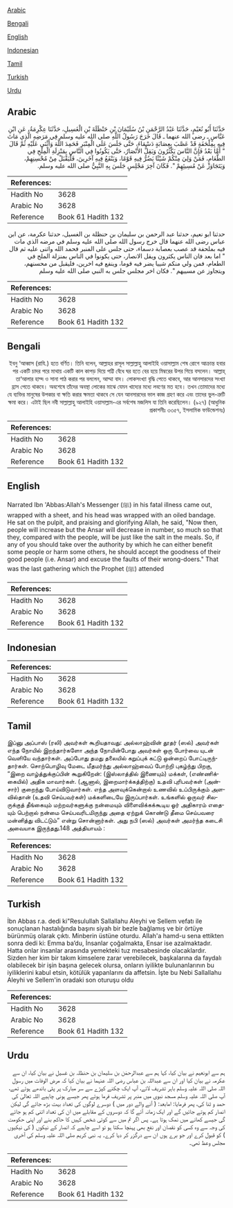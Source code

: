 [Arabic](#arabic)

[Bengali](#bengali)

[English](#english)

[Indonesian](#indonesian)

[Tamil](#tamil)

[Turkish](#turkish)

[Urdu](#urdu)

## Arabic


<div dir="rtl" lang="ar" style={{fontSize:'larger',backgroundColor:'#f8f9fa',padding:20}}>
حَدَّثَنَا أَبُو نُعَيْمٍ، حَدَّثَنَا عَبْدُ الرَّحْمَنِ بْنُ سُلَيْمَانَ بْنِ حَنْظَلَةَ بْنِ الْغَسِيلِ، حَدَّثَنَا عِكْرِمَةُ، عَنِ ابْنِ عَبَّاسٍ ـ رضى الله عنهما ـ قَالَ خَرَجَ رَسُولُ اللَّهِ صلى الله عليه وسلم فِي مَرَضِهِ الَّذِي مَاتَ فِيهِ بِمِلْحَفَةٍ قَدْ عَصَّبَ بِعِصَابَةٍ دَسْمَاءَ، حَتَّى جَلَسَ عَلَى الْمِنْبَرِ فَحَمِدَ اللَّهَ وَأَثْنَى عَلَيْهِ ثُمَّ قَالَ ‏ "‏ أَمَّا بَعْدُ فَإِنَّ النَّاسَ يَكْثُرُونَ وَيَقِلُّ الأَنْصَارُ، حَتَّى يَكُونُوا فِي النَّاسِ بِمَنْزِلَةِ الْمِلْحِ فِي الطَّعَامِ، فَمَنْ وَلِيَ مِنْكُمْ شَيْئًا يَضُرُّ فِيهِ قَوْمًا، وَيَنْفَعُ فِيهِ آخَرِينَ، فَلْيَقْبَلْ مِنْ مُحْسِنِهِمْ، وَيَتَجَاوَزْ عَنْ مُسِيئِهِمْ ‏"‏‏.‏ فَكَانَ آخِرَ مَجْلِسٍ جَلَسَ بِهِ النَّبِيُّ صلى الله عليه وسلم‏.‏
</div>
<div style={{backgroundColor:'#f8f9fa',padding:20, marginBottom: 10}}><table> <thead> <tr> <th>References:</th> <th></th> </tr> </thead> <tbody><tr><td>Hadith No</td><td>3628</td></tr><tr><td>Arabic No</td><td>3628</td></tr><tr><td>Reference</td><td>Book 61 Hadith 132</td></tr></tbody></table></div>


<div dir="rtl" lang="ar" style={{fontSize:'larger',backgroundColor:'#f8f9fa',padding:20}}>
حدثنا ابو نعيم، حدثنا عبد الرحمن بن سليمان بن حنظلة بن الغسيل، حدثنا عكرمة، عن ابن عباس رضى الله عنهما قال خرج رسول الله صلى الله عليه وسلم في مرضه الذي مات فيه بملحفة قد عصب بعصابة دسماء، حتى جلس على المنبر فحمد الله واثنى عليه ثم قال " اما بعد فان الناس يكثرون ويقل الانصار، حتى يكونوا في الناس بمنزلة الملح في الطعام، فمن ولي منكم شييا يضر فيه قوما، وينفع فيه اخرين، فليقبل من محسنهم، ويتجاوز عن مسييهم ". فكان اخر مجلس جلس به النبي صلى الله عليه وسلم
</div>
<div style={{backgroundColor:'#f8f9fa',padding:20, marginBottom: 10}}><table> <thead> <tr> <th>References:</th> <th></th> </tr> </thead> <tbody><tr><td>Hadith No</td><td>3628</td></tr><tr><td>Arabic No</td><td>3628</td></tr><tr><td>Reference</td><td>Book 61 Hadith 132</td></tr></tbody></table></div>

## Bengali


<div dir="rtl" lang="bn" style={{fontSize:'larger',backgroundColor:'#f8f9fa',padding:20}}>
ইবনু ‘আব্বাস (রাযি.) হতে বর্ণিত। তিনি বলেন, আল্লাহর রাসূল সাল্লাল্লাহু আলাইহি ওয়াসাল্লাম শেষ রোগে আক্রান্ত হবার পর একটি চাদর পরে মাথায় একটি কাল কাপড় দিয়ে পট্টি বেঁধে ঘর হতে বের হয়ে মিম্বরের উপর গিয়ে বসলেন। আল্লাহ্ তা‘আলার হাম্দ ও সানা পাঠ করার পর বললেন, আম্মা বাদ। লোকসংখ্যা বৃদ্ধি পেতে থাকবে, আর আনসারদের সংখ্যা হ্রাস পেতে থাকবে। অবশেষে তাঁদের অবস্থা লোকের মাঝে যেমন খাদ্যের মধ্যে লবণের মত হবে। তখন তোমাদের মধ্যে যে ব্যক্তির মানুষের উপকার বা ক্ষতি করার ক্ষমতা থাকবে সে যেন আনসারদের ভাল কাজ গ্রহণ করে এবং তাদের ভুল-ত্রুটি ক্ষমা করে। এটাই ছিল নবী সাল্লাল্লাহু আলাইহি ওয়াসাল্লাম-এর সর্বশেষ মজলিস যা তিনি করেছিলেন। (৯২৭) (আধুনিক প্রকাশনীঃ ৩৩৫৭, ইসলামিক ফাউন্ডেশনঃ)
</div>
<div style={{backgroundColor:'#f8f9fa',padding:20, marginBottom: 10}}><table> <thead> <tr> <th>References:</th> <th></th> </tr> </thead> <tbody><tr><td>Hadith No</td><td>3628</td></tr><tr><td>Arabic No</td><td>3628</td></tr><tr><td>Reference</td><td>Book 61 Hadith 132</td></tr></tbody></table></div>

## English


<div dir="ltr" lang="en" style={{fontSize:'larger',backgroundColor:'#f8f9fa',padding:20}}>
Narrated Ibn 'Abbas:Allah's Messenger (ﷺ) in his fatal illness came out, wrapped with a sheet, and his head was wrapped with an oiled bandage. He sat on the pulpit, and praising and glorifying Allah, he said, "Now then, people will increase but the Ansar will decrease in number, so much so that they, compared with the people, will be just like the salt in the meals. So, if any of you should take over the authority by which he can either benefit some people or harm some others, he should accept the goodness of their good people (i.e. Ansar) and excuse the faults of their wrong-doers." That was the last gathering which the Prophet (ﷺ) attended
</div>
<div style={{backgroundColor:'#f8f9fa',padding:20, marginBottom: 10}}><table> <thead> <tr> <th>References:</th> <th></th> </tr> </thead> <tbody><tr><td>Hadith No</td><td>3628</td></tr><tr><td>Arabic No</td><td>3628</td></tr><tr><td>Reference</td><td>Book 61 Hadith 132</td></tr></tbody></table></div>

## Indonesian


<div dir="ltr" lang="id" style={{fontSize:'larger',backgroundColor:'#f8f9fa',padding:20}}>

</div>
<div style={{backgroundColor:'#f8f9fa',padding:20, marginBottom: 10}}><table> <thead> <tr> <th>References:</th> <th></th> </tr> </thead> <tbody><tr><td>Hadith No</td><td>3628</td></tr><tr><td>Arabic No</td><td>3628</td></tr><tr><td>Reference</td><td>Book 61 Hadith 132</td></tr></tbody></table></div>

## Tamil


<div dir="ltr" lang="ta" style={{fontSize:'larger',backgroundColor:'#f8f9fa',padding:20}}>
இப்னு அப்பாஸ் (ரலி) அவர்கள் கூறியதாவது: அல்லாஹ்வின் தூதர் (ஸல்) அவர்கள் எந்த நோயில் இறந்தார்களோ அந்த நோயின்போது அவர்கள் ஒரு போர்வை யுடன் வெளியே வந்தார்கள். அப்போது தமது தலையில் கறுப்புக் கட்டு ஒன்றைப் போட்டிருந்தார்கள். சொற்பொழிவு மேடை மீதமர்ந்து அல்லாஹ்வைப் போற்றி புகழ்ந்து பிறகு, “இறை வாழ்த்துக்குப்பின் கூறுகிறேன்: (இஸ்லாத்தில் இணையும்) மக்கள், (எண்ணிக்கையில்) அதிக மாவார்கள். (ஆனால், இறைமார்க்கத்திற்கு) உதவி புரிபவர்கள் (அன்சார்) குறைந்து போய்விடுவார்கள். எந்த அளவுக்கென்றால் உணவில் உப்பிருக்கும் அளவில்தான் (உதவி செய்பவர்கள்) மக்களிடையே இருப்பார்கள். உங்களில் ஒருவர் சிலருக்குத் தீங்கையும் மற்றவர்களுக்கு நன்மையும் விளைவிக்கக்கூடிய ஓர் அதிகாரம் எதையும் பெற்றால் நன்மை செய்பவரிடமிருந்து அதை ஏற்றுக் கொண்டு தீமை செய்பவரை மன்னித்து விடட்டும்” என்று சொன்னார்கள். அது நபி (ஸல்) அவர்கள் அமர்ந்த கடைசி அவையாக இருந்தது.148 அத்தியாயம் :
</div>
<div style={{backgroundColor:'#f8f9fa',padding:20, marginBottom: 10}}><table> <thead> <tr> <th>References:</th> <th></th> </tr> </thead> <tbody><tr><td>Hadith No</td><td>3628</td></tr><tr><td>Arabic No</td><td>3628</td></tr><tr><td>Reference</td><td>Book 61 Hadith 132</td></tr></tbody></table></div>

## Turkish


<div dir="ltr" lang="tr" style={{fontSize:'larger',backgroundColor:'#f8f9fa',padding:20}}>
İbn Abbas r.a. dedi ki"Resulullah Sallallahu Aleyhi ve Sellem vefatı ile sonuçlanan hastalığında başını siyah bir bezle bağlamış ve bir örtüye bürünmüş olarak çıktı. Minberin üstüne oturdu. Allah'a hamd-u sena ettikten sonra dedi ki: Emma ba’du, İnsanlar çoğalmakta, Ensar ise azalmaktadır. Hatta onlar insanlar arasında yemekteki tuz mesabesinde olacaklardır. Sizden her kim bir takım kimselere zarar verebilecek, başkalarına da faydalı olabilecek bir işin başına gelecek olursa, onların iyilikte bulunanlarının bu iyiliklerini kabul etsin, kötülük yapanlarını da affetsin. İşte bu Nebi Sallallahu Aleyhi ve Sellem'in oradaki son oturuşu oldu
</div>
<div style={{backgroundColor:'#f8f9fa',padding:20, marginBottom: 10}}><table> <thead> <tr> <th>References:</th> <th></th> </tr> </thead> <tbody><tr><td>Hadith No</td><td>3628</td></tr><tr><td>Arabic No</td><td>3628</td></tr><tr><td>Reference</td><td>Book 61 Hadith 132</td></tr></tbody></table></div>

## Urdu


<div dir="rtl" lang="ur" style={{fontSize:'larger',backgroundColor:'#f8f9fa',padding:20}}>
ہم سے ابونعیم نے بیان کیا، کہا ہم سے عبدالرحمٰن بن سلیمان بن حنظلہ بن غسیل نے بیان کیا، ان سے عکرمہ نے بیان کیا اور ان سے عبداللہ بن عباس رضی اللہ عنہما نے بیان کیا کہ مرض الوفات میں رسول اللہ صلی اللہ علیہ وسلم باہر تشریف لائے، آپ ایک چکنے کپڑے سے سر مبارک پر پٹی باندھے ہوئے تھے، آپ صلی اللہ علیہ وسلم مسجد نبوی میں منبر پر تشریف فرما ہوئے پھر جیسے ہونی چاہیے اللہ تعالیٰ کی حمد و ثنا کی، پھر فرمایا: امابعد: ( آنے والے دور میں ) دوسرے لوگوں کی تعداد بہت بڑھ جائے گی لیکن انصار کم ہوتے جائیں گے اور ایک زمانہ آئے گا کہ دوسروں کے مقابلے میں ان کی تعداد اتنی کم ہو جائے گی جیسے کھانے میں نمک ہوتا ہے۔ پس اگر تم میں سے کوئی شخص کہیں کا حاکم بنے اور اپنی حکومت کی وجہ سے وہ کسی کو نقصان اور نفع بھی پہنچا سکتا ہو تو اسے چاہیے کہ انصار کے نیکوں ( کی نیکیوں ) کو قبول کرے اور جو برے ہوں ان سے درگزر کر دیا کرے۔ یہ نبی کریم صلی اللہ علیہ وسلم کی آخری مجلس وعظ تھی۔
</div>
<div style={{backgroundColor:'#f8f9fa',padding:20, marginBottom: 10}}><table> <thead> <tr> <th>References:</th> <th></th> </tr> </thead> <tbody><tr><td>Hadith No</td><td>3628</td></tr><tr><td>Arabic No</td><td>3628</td></tr><tr><td>Reference</td><td>Book 61 Hadith 132</td></tr></tbody></table></div>